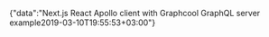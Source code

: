 {"data":"Next.js React Apollo client with Graphcool GraphQL server example2019-03-10T19:55:53+03:00"}
